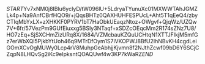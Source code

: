 $START$Yv7xNM0j8IBlu6ycIyD/tW096lU+5LdryaTYunuXc01MXWWTAhJGMZLk4p+Na9AnfCBrfHQO9/+jQqsBHTz0QAXHUHFESPUcL+Aht5T1qEeQ4/zbyCTIqMbYxLX+zXHKKF0PYRV1bT7HaObkUEaqzNtoz+OWgvf+QjqWz/UZQw7V+6fr/57VezPm9GUfEiuxxg5BSIy3NTaqf+xSDZcOEqcMm2R174sZNz7U8/HO7zEq+SjSXCHmZizURq8X/1684/VZMcbauKZQuUCHtqN1XTTJFIkjM5mfGz7erWbXQl5PjkbYtUoh46q9MTrDfOym1S7iVKOPWJ8BfU2IhNBvKH4cgdLeiGOmXCvOgMUWy0Lcp4rV8MuhpGeAbhjjKjvmn8f2NJthZcwf09bD6Y6SCjCZqpN8LHQvSg2iKc9eIpksntQOAQUwf4w3KP7kWaRZ$END$